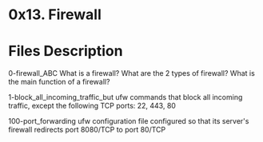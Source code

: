 # 0x13. Firewall


# Files	Description

0-firewall_ABC	What is a firewall? What are the 2 types of firewall? What is the main function of a firewall?

1-block_all_incoming_traffic_but	ufw commands that block all incoming traffic, except the following TCP ports: 22, 443, 80

100-port_forwarding	ufw configuration file configured so that its server's firewall redirects port 8080/TCP to port 80/TCP
